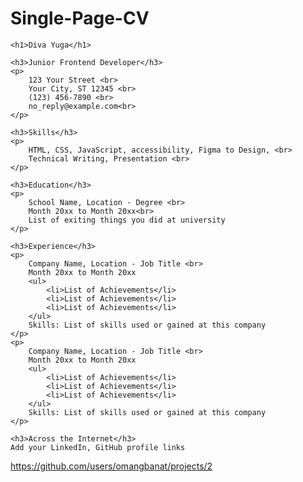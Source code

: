 # Single-Page-CV
<!DOCTYPE html>
<html lang="en">
<head>
    <meta charset="UTF-8">
    <meta name="viewport" content="width=device-width, initial-scale=1.0">
    <title>My CV</title>
    <link rel="icon" type="image/x-icon" href="head.jpg">
</head>
<body>
    
    <h1>Diva Yuga</h1>

    <h3>Junior Frontend Developer</h3>
    <p>
        123 Your Street <br>
        Your City, ST 12345 <br>
        (123) 456-7890 <br>
        no_reply@example.com<br>
    </p>

    <h3>Skills</h3>
    <p>
        HTML, CSS, JavaScript, accessibility, Figma to Design, <br>
        Technical Writing, Presentation <br>
    </p>

    <h3>Education</h3>
    <p>
        School Name, Location - Degree <br>
        Month 20xx to Month 20xx<br>
        List of exiting things you did at university 
    </p>

    <h3>Experience</h3>
    <p>
        Company Name, Location - Job Title <br>
        Month 20xx to Month 20xx 
        <ul>
            <li>List of Achievements</li>
            <li>List of Achievements</li>
            <li>List of Achievements</li>
        </ul>
        Skills: List of skills used or gained at this company
    </p>
    <p>
        Company Name, Location - Job Title <br>
        Month 20xx to Month 20xx 
        <ul>
            <li>List of Achievements</li>
            <li>List of Achievements</li>
            <li>List of Achievements</li>
        </ul>
        Skills: List of skills used or gained at this company
    </p>

    <h3>Across the Internet</h3>
    Add your LinkedIn, GitHub profile links


</body>
</html>

https://github.com/users/omangbanat/projects/2
